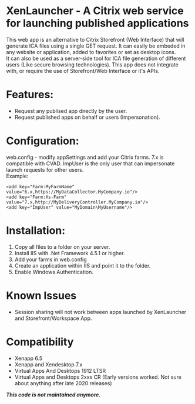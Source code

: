 # XenLauncher - A Citrix web service for launching published applications
This web app is an alternative to Citrix Storefront (Web Interface) that will generate ICA files using a single GET request. It can easily be embeded in any website or application, added to favorites or set as desktop icons.  
It can also be used as a server-side tool for ICA file generation of different users (Like secure browsing technologies). This app does not integrate with, or require the use of Storefront/Web Interface or it's APIs.


# Features:
- Request any publised app directly by the user.
- Request published apps on behalf or users (Impersonation).


# Configuration:
web.config - modify appSettings and add your Citrix farms. 7.x is compatible with CVAD. 
ImpUser is the only user that can impersonate launch requests for other users.  
Example:  
```
<add key="Farm:MyFarmName" value="6.x,https://MyDataCollector.MyCompany.io"/>
<add key="Farm:Xs-Farm" value="7.x,http://MyDeliveryController.MyCompany.io"/>
<add key="ImpUser" value="MyDomain\MyUsername"/>  
```  

# Installation:
1. Copy all files to a folder on your server.
2. Install IIS with .Net Framework 4.5.1 or higher.
3. Add your farms in web.config
3. Create an application within IIS and point it to the folder.
4. Enable Windows Authentication.


# Known Issues
- Session sharing will not work between apps launched by XenLauncher and Storefront/Workspace App.


# Compatibility
- Xenapp 6.5
- Xenapp and Xendesktop 7.x
- Virtual Apps And Desktops 1912 LTSR
- Virtual Apps and Desktops 2xxx CR (Early versions worked. Not sure about anything after late 2020 releases)

***This code is not maintained anymore.***